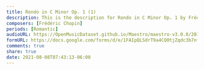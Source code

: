 ```yaml
---
title: Rondo in C Minor Op. 1 (1)
description: This is the description for Rondo in C Minor Op. 1 by Frédéric Chopin
composers: [Frédéric Chopin]
periods: [Romantic]
audioURL: https://OpenMusicDataset.github.io/Maestro/maestro-v3.0.0/2011/MIDI-Unprocessed_19_R1_2011_MID--AUDIO_R1-D7_15_Track15_wav.midi
formURL: https://docs.google.com/forms/d/e/1FAIpQLSdrT9a4CQ0tjZqdc3b7nfg0PgWZtLyyrdC6Lvw2-EFDm7xfaA/viewform
comments: true
share: true
date: 2021-08-08T07:43:13-06:00
---
```

